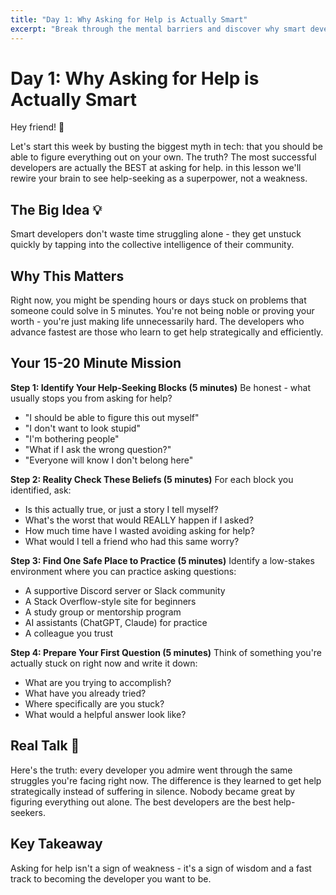```yaml
---
title: "Day 1: Why Asking for Help is Actually Smart"
excerpt: "Break through the mental barriers and discover why smart developers ask questions instead of struggling in silence."
---
```


# Day 1: Why Asking for Help is Actually Smart

Hey friend! 👋

Let's start this week by busting the biggest myth in tech: that you should be able to figure everything out on your own. The truth? The most successful developers are actually the BEST at asking for help. in this lesson we'll rewire your brain to see help-seeking as a superpower, not a weakness.

## The Big Idea 💡

Smart developers don't waste time struggling alone - they get unstuck quickly by tapping into the collective intelligence of their community.

## Why This Matters

Right now, you might be spending hours or days stuck on problems that someone could solve in 5 minutes. You're not being noble or proving your worth - you're just making life unnecessarily hard. The developers who advance fastest are those who learn to get help strategically and efficiently.

## Your 15-20 Minute Mission

**Step 1: Identify Your Help-Seeking Blocks (5 minutes)**
Be honest - what usually stops you from asking for help?

- "I should be able to figure this out myself"
- "I don't want to look stupid"
- "I'm bothering people"
- "What if I ask the wrong question?"
- "Everyone will know I don't belong here"

**Step 2: Reality Check These Beliefs (5 minutes)**
For each block you identified, ask:

- Is this actually true, or just a story I tell myself?
- What's the worst that would REALLY happen if I asked?
- How much time have I wasted avoiding asking for help?
- What would I tell a friend who had this same worry?

**Step 3: Find One Safe Place to Practice (5 minutes)**
Identify a low-stakes environment where you can practice asking questions:

- A supportive Discord server or Slack community
- A Stack Overflow-style site for beginners
- A study group or mentorship program
- AI assistants (ChatGPT, Claude) for practice
- A colleague you trust

**Step 4: Prepare Your First Question (5 minutes)**
Think of something you're actually stuck on right now and write it down:

- What are you trying to accomplish?
- What have you already tried?
- Where specifically are you stuck?
- What would a helpful answer look like?

## Real Talk 💬

Here's the truth: every developer you admire went through the same struggles you're facing right now. The difference is they learned to get help strategically instead of suffering in silence. Nobody became great by figuring everything out alone. The best developers are the best help-seekers.

## Key Takeaway

Asking for help isn't a sign of weakness - it's a sign of wisdom and a fast track to becoming the developer you want to be.
